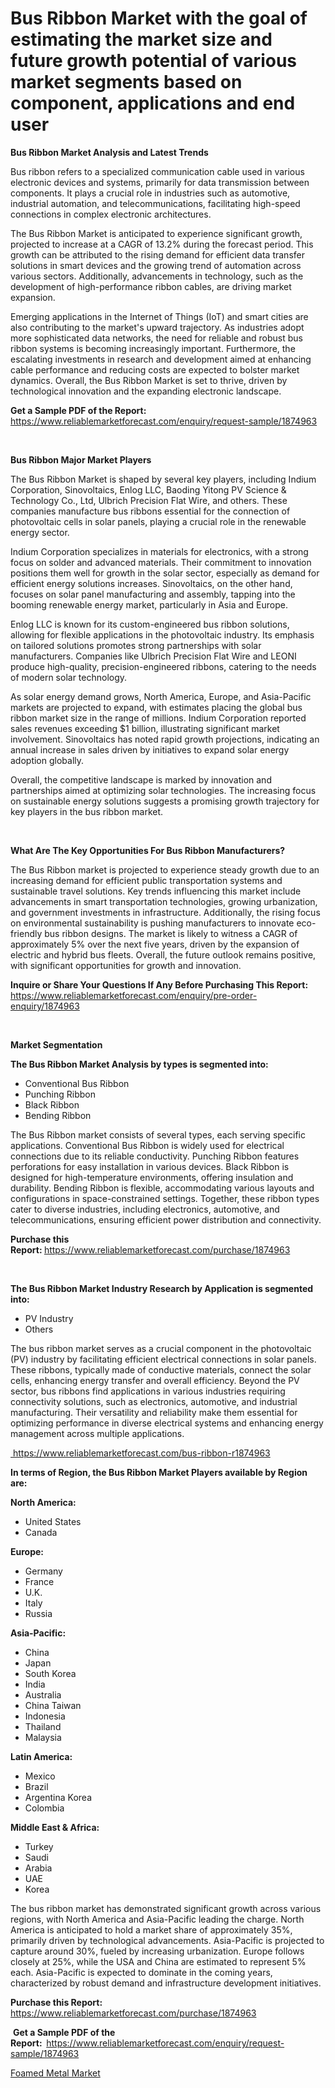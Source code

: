 <p><h1>Bus Ribbon Market with the goal of estimating the market size and future growth potential of various market segments based on component, applications and end user</h1></p><p><strong>Bus Ribbon Market Analysis and Latest Trends</strong></p>
<p><p>Bus ribbon refers to a specialized communication cable used in various electronic devices and systems, primarily for data transmission between components. It plays a crucial role in industries such as automotive, industrial automation, and telecommunications, facilitating high-speed connections in complex electronic architectures.</p><p>The Bus Ribbon Market is anticipated to experience significant growth, projected to increase at a CAGR of 13.2% during the forecast period. This growth can be attributed to the rising demand for efficient data transfer solutions in smart devices and the growing trend of automation across various sectors. Additionally, advancements in technology, such as the development of high-performance ribbon cables, are driving market expansion.</p><p>Emerging applications in the Internet of Things (IoT) and smart cities are also contributing to the market's upward trajectory. As industries adopt more sophisticated data networks, the need for reliable and robust bus ribbon systems is becoming increasingly important. Furthermore, the escalating investments in research and development aimed at enhancing cable performance and reducing costs are expected to bolster market dynamics. Overall, the Bus Ribbon Market is set to thrive, driven by technological innovation and the expanding electronic landscape.</p></p>
<p><strong>Get a Sample PDF of the Report:&nbsp;</strong> <a href="https://www.reliablemarketforecast.com/enquiry/request-sample/1874963?utm_campaign=3521&utm_medium=2&utm_source=Github&utm_content=ia&utm_term=02042025&utm_id=bus-ribbon">https://www.reliablemarketforecast.com/enquiry/request-sample/1874963</a></p>
<p>&nbsp;</p>
<p><strong>Bus Ribbon Major Market Players</strong></p>
<p><p>The Bus Ribbon Market is shaped by several key players, including Indium Corporation, Sinovoltaics, Enlog LLC, Baoding Yitong PV Science & Technology Co., Ltd, Ulbrich Precision Flat Wire, and others. These companies manufacture bus ribbons essential for the connection of photovoltaic cells in solar panels, playing a crucial role in the renewable energy sector.</p><p>Indium Corporation specializes in materials for electronics, with a strong focus on solder and advanced materials. Their commitment to innovation positions them well for growth in the solar sector, especially as demand for efficient energy solutions increases. Sinovoltaics, on the other hand, focuses on solar panel manufacturing and assembly, tapping into the booming renewable energy market, particularly in Asia and Europe.</p><p>Enlog LLC is known for its custom-engineered bus ribbon solutions, allowing for flexible applications in the photovoltaic industry. Its emphasis on tailored solutions promotes strong partnerships with solar manufacturers. Companies like Ulbrich Precision Flat Wire and LEONI produce high-quality, precision-engineered ribbons, catering to the needs of modern solar technology.</p><p>As solar energy demand grows, North America, Europe, and Asia-Pacific markets are projected to expand, with estimates placing the global bus ribbon market size in the range of millions. Indium Corporation reported sales revenues exceeding $1 billion, illustrating significant market involvement. Sinovoltaics has noted rapid growth projections, indicating an annual increase in sales driven by initiatives to expand solar energy adoption globally.</p><p>Overall, the competitive landscape is marked by innovation and partnerships aimed at optimizing solar technologies. The increasing focus on sustainable energy solutions suggests a promising growth trajectory for key players in the bus ribbon market.</p></p>
<p>&nbsp;</p>
<p><strong>What Are The Key Opportunities For Bus Ribbon Manufacturers?</strong></p>
<p><p>The Bus Ribbon market is projected to experience steady growth due to an increasing demand for efficient public transportation systems and sustainable travel solutions. Key trends influencing this market include advancements in smart transportation technologies, growing urbanization, and government investments in infrastructure. Additionally, the rising focus on environmental sustainability is pushing manufacturers to innovate eco-friendly bus ribbon designs. The market is likely to witness a CAGR of approximately 5% over the next five years, driven by the expansion of electric and hybrid bus fleets. Overall, the future outlook remains positive, with significant opportunities for growth and innovation.</p></p>
<p><strong>Inquire or Share Your Questions If Any Before Purchasing This Report:</strong> <a href="https://www.reliablemarketforecast.com/enquiry/pre-order-enquiry/1874963?utm_campaign=3521&utm_medium=2&utm_source=Github&utm_content=ia&utm_term=02042025&utm_id=bus-ribbon">https://www.reliablemarketforecast.com/enquiry/pre-order-enquiry/1874963</a></p>
<p>&nbsp;</p>
<p><strong>Market Segmentation</strong></p>
<p><strong>The Bus Ribbon Market Analysis by types is segmented into:</strong></p>
<p><ul><li>Conventional Bus Ribbon</li><li>Punching Ribbon</li><li>Black Ribbon</li><li>Bending Ribbon</li></ul></p>
<p><p>The Bus Ribbon market consists of several types, each serving specific applications. Conventional Bus Ribbon is widely used for electrical connections due to its reliable conductivity. Punching Ribbon features perforations for easy installation in various devices. Black Ribbon is designed for high-temperature environments, offering insulation and durability. Bending Ribbon is flexible, accommodating various layouts and configurations in space-constrained settings. Together, these ribbon types cater to diverse industries, including electronics, automotive, and telecommunications, ensuring efficient power distribution and connectivity.</p></p>
<p><strong>Purchase this Report:&nbsp;</strong><a href="https://www.reliablemarketforecast.com/purchase/1874963?utm_campaign=3521&utm_medium=2&utm_source=Github&utm_content=ia&utm_term=02042025&utm_id=bus-ribbon">https://www.reliablemarketforecast.com/purchase/1874963</a></p>
<p>&nbsp;</p>
<p><strong>The Bus Ribbon Market Industry Research by Application is segmented into:</strong></p>
<p><ul><li>PV Industry</li><li>Others</li></ul></p>
<p><p>The bus ribbon market serves as a crucial component in the photovoltaic (PV) industry by facilitating efficient electrical connections in solar panels. These ribbons, typically made of conductive materials, connect the solar cells, enhancing energy transfer and overall efficiency. Beyond the PV sector, bus ribbons find applications in various industries requiring connectivity solutions, such as electronics, automotive, and industrial manufacturing. Their versatility and reliability make them essential for optimizing performance in diverse electrical systems and enhancing energy management across multiple applications.</p></p>
<p><a href="https://www.reliablemarketforecast.com/bus-ribbon-r1874963?utm_campaign=3521&utm_medium=2&utm_source=Github&utm_content=ia&utm_term=02042025&utm_id=bus-ribbon">&nbsp;https://www.reliablemarketforecast.com/bus-ribbon-r1874963</a></p>
<p><strong>In terms of Region, the Bus Ribbon Market Players available by Region are:</strong></p>
<p>
    <p> <strong> North America: </strong>
        <ul>
            <li>United States</li>
            <li>Canada</li>
        </ul>
        </p> 
    <p> <strong> Europe: </strong>
        <ul>
            <li>Germany</li>
            <li>France</li>
            <li>U.K.</li>
            <li>Italy</li>
            <li>Russia</li>
        </ul>
        </p> 
    <p> <strong> Asia-Pacific: </strong>
        <ul>
            <li>China</li>
            <li>Japan</li>
            <li>South Korea</li>
            <li>India</li>
            <li>Australia</li>
            <li>China Taiwan</li>
            <li>Indonesia</li>
            <li>Thailand</li>
            <li>Malaysia</li>
        </ul>
        </p> 
    <p> <strong> Latin America: </strong>
        <ul>
            <li>Mexico</li>
            <li>Brazil</li>
            <li>Argentina Korea</li>
            <li>Colombia</li>
        </ul>
        </p> 
    <p> <strong> Middle East & Africa: </strong>
        <ul>
            <li>Turkey</li>
            <li>Saudi</li>
            <li>Arabia</li>
            <li>UAE</li>
            <li>Korea</li>
        </ul>
    </p>
    </p>
<p><p>The bus ribbon market has demonstrated significant growth across various regions, with North America and Asia-Pacific leading the charge. North America is anticipated to hold a market share of approximately 35%, primarily driven by technological advancements. Asia-Pacific is projected to capture around 30%, fueled by increasing urbanization. Europe follows closely at 25%, while the USA and China are estimated to represent 5% each. Asia-Pacific is expected to dominate in the coming years, characterized by robust demand and infrastructure development initiatives.</p></p>
<p><strong>Purchase this Report: </strong><a href="https://www.reliablemarketforecast.com/purchase/1874963?utm_campaign=3521&utm_medium=2&utm_source=Github&utm_content=ia&utm_term=02042025&utm_id=bus-ribbon">https://www.reliablemarketforecast.com/purchase/1874963</a></p>
<p>&nbsp;<strong>Get a Sample PDF of the Report:&nbsp;&nbsp;</strong><a href="https://www.reliablemarketforecast.com/enquiry/request-sample/1874963?utm_campaign=3521&utm_medium=2&utm_source=Github&utm_content=ia&utm_term=02042025&utm_id=bus-ribbon">https://www.reliablemarketforecast.com/enquiry/request-sample/1874963</a></p>
<p><strong></strong></p>
<p><p><a href="https://github.com/popoialraih3/Market-Research-Report-List-1/blob/main/foamed-metal-market.md?utm_campaign=3521&utm_medium=2&utm_source=Github&utm_content=ia&utm_term=02042025&utm_id=bus-ribbon">Foamed Metal Market</a></p></p>